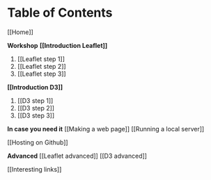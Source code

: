 # Table of Contents

[[Home]]

**Workshop**
**[[Introduction Leaflet]]**
1. [[Leaflet step 1]]
1. [[Leaflet step 2]]
1. [[Leaflet step 3]]

**[[Introduction D3]]**
1. [[D3 step 1]]
1. [[D3 step 2]]
1. [[D3 step 3]]

**In case you need it**
[[Making a web page]]
[[Running a local server]]

[[Hosting on Github]]

**Advanced**
[[Leaflet advanced]]
[[D3 advanced]]

[[Interesting links]]
